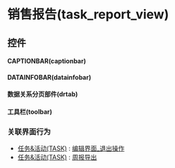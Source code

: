 # 销售报告(task_report_view)  <!-- {docsify-ignore-all} -->



## 控件
#### CAPTIONBAR(captionbar)
#### DATAINFOBAR(datainfobar)
#### 数据关系分页部件(drtab)
#### 工具栏(toolbar)


### 关联界面行为
  * [任务&活动(TASK)](module/crm/task) : [编辑界面_退出操作](module/crm/task#界面行为)
  * [任务&活动(TASK)](module/crm/task) : [周报导出](module/crm/task#界面行为)

<script>
 const { createApp } = Vue
  createApp({
    data() {
      return {

      }
    }
  }).use(ElementPlus).mount('#app')
</script>